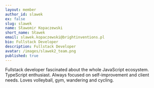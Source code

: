 ```yaml
---
layout: member
author_id: slawek
ex: false
slug: slawek
name: Sławomir Kopaczewski
short_name: Sławek
email: slawek.kopaczewski@brightinventions.pl
bio: Fullstack Developer
description: Fullstack Developer
avatar: /images/slawek2_team.png
published: true
---
```

Fullstack developer fascinated about the whole JavaScript ecosystem. TypeScript enthusiast. Always focused on self-improvement and client needs. Loves volleyball, gym, wandering and cycling.

